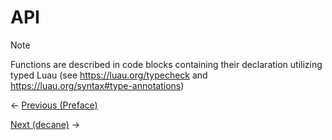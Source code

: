 # API

> [!NOTE]  
> Functions are described in code blocks containing their declaration utilizing typed Luau (see https://luau.org/typecheck and https://luau.org/syntax#type-annotations)

<- [Previous (Preface)](../Preface/README.MD)

[Next (decane)](./decane.MD) ->
